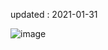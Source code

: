 updated : 2021-01-31

![image](https://user-images.githubusercontent.com/77447841/107520539-e0a47a80-6bf4-11eb-965b-6d12a87a43a8.png)

